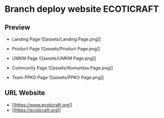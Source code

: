 # Branch deploy website ECOTICRAFT

## Preview
- Landing Page
![[assets/Landing Page.png]]

- Product Page
![[assets/Product Page.png]]

- UMKM Page
![[assets/UMKM Page.png]]

- Community Page
![[assets/Komunitas Page.png]]

- Team PPKO Page
![[assets/PPKO Page.png]]

## URL Website
- [[https://www.ecoticraft.org]]
- [[https://ecoticraft.org]]